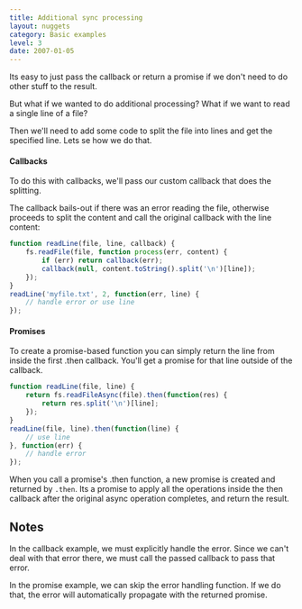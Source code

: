 ```yaml
---
title: Additional sync processing
layout: nuggets
category: Basic examples
level: 3
date: 2007-01-05
---
```


Its easy to just pass the callback or return a promise if we don't need to
do other stuff to the result. 

But what if we wanted to do additional processing? What if we want to read a 
single line of a file? 

Then we'll need to add some code to split the file into lines and get the 
specified line. Lets se how we do that.

#### Callbacks

To do this with callbacks, we'll pass our custom callback that does the 
splitting. 

The callback bails-out if there was an error reading the file,
otherwise proceeds to split the content and call the original callback with 
the line content:

```js
function readLine(file, line, callback) {
	fs.readFile(file, function process(err, content) {
		if (err) return callback(err);
		callback(null, content.toString().split('\n')[line]);
	}); 
}
readLine('myfile.txt', 2, function(err, line) {
	// handle error or use line
});
```

#### Promises

To create a promise-based function you can simply return the line from inside
the first .then callback. You'll get a promise for that line outside of the 
callback.

```js
function readLine(file, line) {
	return fs.readFileAsync(file).then(function(res) {
		return res.split('\n')[line];
	});
}
readLine(file, line).then(function(line) {
	// use line
}, function(err) {
	// handle error
});
```

When you call a promise's .then function, a new promise is created and returned 
by `.then`. Its a promise to apply all the operations inside the then callback 
after the original async operation completes, and return the result.


## Notes

In the callback example, we must explicitly handle the error. Since we can't
deal with that error there, we must call the passed callback to pass that error. 

In the promise example, we can skip the error handling function. If we do that,
the error will automatically propagate with the returned promise.

